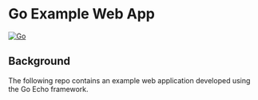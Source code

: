 # Go Example Web App

[![Go](https://github.com/cloudacademy/go-webapp/actions/workflows/go.yml/badge.svg)](https://github.com/cloudacademy/go-webapp/actions/workflows/go.yml)

## Background
The following repo contains an example web application developed using the Go Echo framework.
